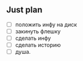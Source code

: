 ## Just plan
- [ ] положить инфу на диск
- [ ] закинуть флешку
- [ ] сделать инфу
- [ ] сделать историю
- [ ] душа.
